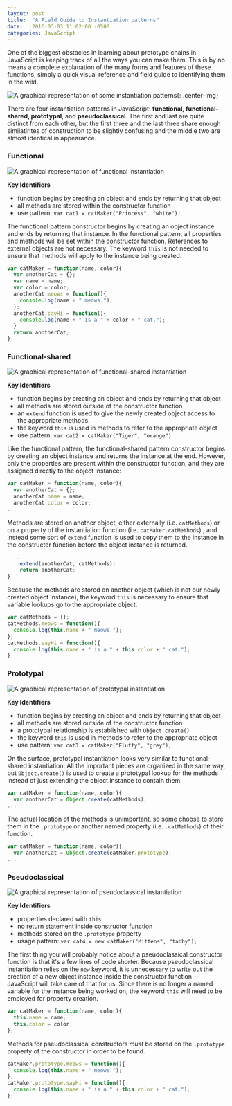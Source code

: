 ```yaml
---
layout: post
title:  "A Field Guide to Instantiation patterns"
date:   2016-03-03 11:02:00 -0500
categories: JavaScript
---
```


One of the biggest obstacles in learning about prototype chains in JavaScript is keeping track of all the ways you can make them.  This is by no means a complete explanation of the many forms and features of these functions, simply a quick visual reference and field guide to identifying them in the wild.

![A graphical representation of some instantiation patterns](https://raw.githubusercontent.com/fswiecki/fswiecki.github.io/master/_images/instantiation-patterns.png){: .center-img}

There are four instantiation patterns in JavaScript: __functional, functional-shared, prototypal__, and __pseudoclassical__.  The first and last are quite distinct from each other, but the first three and the last three share enough similatirites of construction to be slightly confusing and the middle two are almost identical in appearance.  

### Functional
![A graphical representation of functional instantiation](https://raw.githubusercontent.com/fswiecki/fswiecki.github.io/master/_images/functional.png)

__Key Identifiers__
* function begins by creating an object and ends by returning that object
* all methods are stored within the constructor function
* use pattern: `var cat1 = catMaker("Princess", "white");`

The functional pattern constructor begins by creating an object instance and ends by returning that instance.  In the functional pattern, all properties and methods will be set within the constructor function. References to external objects are not necessary.  The keyword `this` is not needed to ensure that methods will apply to the instance being created.

```javascript
var catMaker = function(name, color){
  var anotherCat = {};
  var name = name;
  var color = color;
  anotherCat.meows = function(){
    console.log(name + " meows.");
  };
  anotherCat.sayHi = function(){
    console.log(name + " is a " + color + " cat.");
  }
  return anotherCat;
};
```

### Functional-shared
![A graphical representation of functional-shared instantiation](https://raw.githubusercontent.com/fswiecki/fswiecki.github.io/master/_images/functional-shared-prototypal.png) 

__Key Identifiers__
- function begins by creating an object and ends by returning that object
- all methods are stored outside of the constructor function
- an `extend` function is used to give the newly created object access to the appropriate methods.
- the keyword `this` is used in methods to refer to the appropriate object
- use pattern: `var cat2 = catMaker("Tiger", "orange")`

Like the functional pattern, the functional-shared pattern constructor begins by creating an object instance and returns the instance at the end. However, only the properties are present within the constructor function, and they are assigned directly to the object instance:
```javascript
var catMaker = function(name, color){
  var anotherCat = {};
  anotherCat.name = name;
  anotherCat.color = color;
...
```
Methods are stored on another object, either externally (i.e. `catMethods`) or on a property of the instantiation function (i.e. `catMaker.catMethods`) , and instead some sort of `extend` function is used to copy them to the instance in the constructor function before the object instance is returned.
```javascript
  ...
    extend(anotherCat, catMethods);
    return anotherCat;
}
```
Because the methods are stored on another object (which is not our newly created object instance), the keyword `this` is necessary to ensure that variable lookups go to the appropriate object.
```javascript
var catMethods = {};
catMethods.meows = function(){
  console.log(this.name + " meows.");
};
catMethods.sayHi = function(){
  console.log(this.name + " is a " + this.color + " cat.");
}
```
  
### Prototypal
![A graphical representation of prototypal instantiation](https://raw.githubusercontent.com/fswiecki/fswiecki.github.io/master/_images/functional-shared-prototypal.png) 

__Key Identifiers__
- function begins by creating an object and ends by returning that object
- all methods are stored outside of the constructor function
- a prototypal relationship is established with `Object.create()`
- the keyword `this` is used in methods to refer to the appropriate object
- use pattern: `var cat3 = catMaker("Fluffy", "grey");`


On the surface, prototypal instantiation looks very similar to functional-shared instantiation. All the important pieces are organized in the same way, but `Object.create()` is used to create a prototypal lookup for the methods instead of just extending the object instance to contain them.
```javascript
var catMaker = function(name, color){
  var anotherCat = Object.create(catMethods);
...
```
The actual location of the methods is unimportant, so some choose to store them in the `.prototype` or another named property (i.e. `.catMethods`) of their function.
```javascript
var catMaker = function(name, color){
  var anotherCat = Object.create(catMaker.prototype);
...
```

### Pseudoclassical
![A graphical representation of pseudoclassical instantiation](https://raw.githubusercontent.com/fswiecki/fswiecki.github.io/master/_images/pseudoclassical.png) 

__Key Identifiers__
- properties declared with `this`
- no return statement inside constructor function
- methods stored on the `.prototype` property
- usage pattern: `var cat4 = new catMaker("Mittens", "tabby");`

The first thing you will probably notice about a pseudoclassical constructor function is that it's a few lines of code shorter.  Because pseudoclassical instantiation relies on the `new` keyword, it is unnecessary to write out the creation of a new object instance inside the constructor function -- JavaScript will take care of that for us.  Since there is no longer a named variable for the instance being worked on, the keyword `this` will need to be employed for property creation.
```javascript
var catMaker = function(name, color){
  this.name = name;
  this.color = color;
};
```
  Methods for pseudoclassical constructors *must* be stored on the `.prototype` property of the constructor in order to be found.
```javascript
catMaker.prototype.meows = function(){
  console.log(this.name + " meows.");
};
catMaker.prototype.sayHi = function(){
  console.log(this.name + " is a " + this.color + " cat.");
};
```
